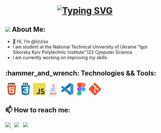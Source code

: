 <h1 align = "center">
<a href="https://git.io/typing-svg"><img src="https://readme-typing-svg.herokuapp.com?font=Fira+Code&size=75&duration=1500&pause=600&color=0CE82B&background=000000EE&center=true&vCenter=true&multiline=true&width=1920&height=384&lines=Hello+there!;My+name+is+Liza+Drelya;Welcome+to+my+GitHub" alt="Typing SVG" /></a>
</h1>

## <img src="https://github.com/TheDudeThatCode/TheDudeThatCode/blob/master/Assets/Developer.gif" width="45" /> About Me:
- 👋 Hi, I’m @lizziss
- I am student at the National Technical University of Ukraine "Igor Sikorsky Kyiv Polytechnic Institute".122 Cjmputer Science
- I am currently working on improving my skills

<h2 align="left">:hammer_and_wrench: Technologies && Tools:</h2>
<p align="left">
   <img src="https://raw.githubusercontent.com/devicons/devicon/master/icons/html5/html5-original-wordmark.svg" alt="html5" width="40" height="40"/> 
   <img src="https://raw.githubusercontent.com/devicons/devicon/master/icons/css3/css3-original-wordmark.svg" alt="css3" width="40" height="40"/>
    <img src="https://raw.githubusercontent.com/devicons/devicon/master/icons/javascript/javascript-original.svg" alt="javascript" width="40" height="40"/> 
    <img src="https://github.com/devicons/devicon/blob/master/icons/java/java-original-wordmark.svg" alt="java" width="40" height="40"/> 
   <img src="https://github.com/devicons/devicon/blob/master/icons/vscode/vscode-original.svg" alt="vscode" width="40" height="40"/> 
   <img src="https://github.com/devicons/devicon/blob/master/icons/figma/figma-original.svg" alt="figma" width="40" height="40"/> 
 <img src="https://github.com/devicons/devicon/blob/master/icons/git/git-original.svg" alt="git" width="40" height="40"/> 
  </p>


## 📫 How to reach me:
  
  [<img src="https://img.icons8.com/color/344/telegram-app--v1.png"  width="4%"/> ](https://t.me/liza_drelya)  &nbsp;
  [<img src="https://img.icons8.com/fluent/48/000000/instagram-new.png" width="4%"/>](https://www.instagram.com/_l.i.z.i.s.s.s_)  &nbsp;
  <a href="mailto:lizadrelya@gmail.com"> <img src="https://img.icons8.com/fluent/48/000000/gmail.png" width="4%"/>
  
